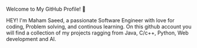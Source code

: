 Welcome to My GitHub Profile! 👋

HEY! I'm Maham Saeed, a passionate Software Engineer with love for coding, Problem solving, and continous learning.
On this github account you will find a collection of my projects ragging from Java, C/c++, Python, Web development and AI.
